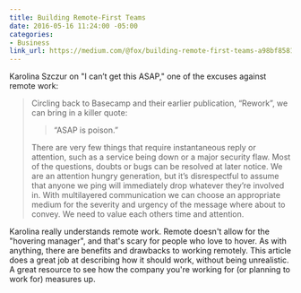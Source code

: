 ```yaml
---
title: Building Remote-First Teams
date: 2016-05-16 11:24:00 -05:00
categories:
- Business
link_url: https://medium.com/@fox/building-remote-first-teams-a98bf8581db
---
```


Karolina Szczur on "I can’t get this ASAP," one of the excuses against remote work:

> Circling back to Basecamp and their earlier publication, “Rework”, we can bring in a killer quote:
>
> > “ASAP is poison.”
>
> There are very few things that require instantaneous reply or attention, such as a service being down or a major security flaw. Most of the questions, doubts or bugs can be resolved at later notice. We are an attention hungry generation, but it’s disrespectful to assume that anyone we ping will immediately drop whatever they’re involved in. With multilayered communication we can choose an appropriate medium for the severity and urgency of the message where about to convey. We need to value each others time and attention.

Karolina really understands remote work. Remote doesn't allow for the "hovering manager", and that's scary for people who love to hover. As with anything, there are benefits and drawbacks to working remotely. This article does a great job at describing how it should work, without being unrealistic. A great resource to see how the company you're working for (or planning to work for) measures up.
